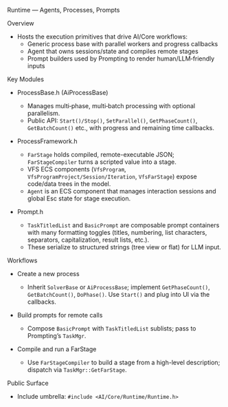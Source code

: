 Runtime — Agents, Processes, Prompts

Overview

- Hosts the execution primitives that drive AI/Core workflows:
  - Generic process base with parallel workers and progress callbacks
  - Agent that owns sessions/state and compiles remote stages
  - Prompt builders used by Prompting to render human/LLM‑friendly inputs

Key Modules

- ProcessBase.h (AiProcessBase)
  - Manages multi‑phase, multi‑batch processing with optional parallelism.
  - Public API: `Start()/Stop()`, `SetParallel()`, `GetPhaseCount()`, `GetBatchCount()` etc., with progress and remaining time callbacks.

- ProcessFramework.h
  - `FarStage` holds compiled, remote-executable JSON; `FarStageCompiler` turns a scripted value into a stage.
  - VFS ECS components (`VfsProgram`, `VfsProgramProject/Session/Iteration`, `VfsFarStage`) expose code/data trees in the model.
  - `Agent` is an ECS component that manages interaction sessions and global Esc state for stage execution.

- Prompt.h
  - `TaskTitledList` and `BasicPrompt` are composable prompt containers with many formatting toggles (titles, numbering, list characters, separators, capitalization, result lists, etc.).
  - These serialize to structured strings (tree view or flat) for LLM input.

Workflows

- Create a new process
  - Inherit `SolverBase` or `AiProcessBase`; implement `GetPhaseCount()`, `GetBatchCount()`, `DoPhase()`. Use `Start()` and plug into UI via the callbacks.

- Build prompts for remote calls
  - Compose `BasicPrompt` with `TaskTitledList` sublists; pass to Prompting’s `TaskMgr`.

- Compile and run a FarStage
  - Use `FarStageCompiler` to build a stage from a high-level description; dispatch via `TaskMgr::GetFarStage`.

Public Surface

- Include umbrella: `#include <AI/Core/Runtime/Runtime.h>`
